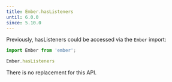 ```yaml
---
title: Ember.hasListeners
until: 6.0.0
since: 5.10.0
---
```



Previously, hasListeners could be accessed via the `Ember` import:
```js
import Ember from 'ember';

Ember.hasListeners

```

There is no replacement for this API.
